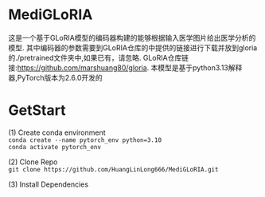 # MediGLoRIA
这是一个基于GLoRIA模型的编码器构建的能够根据输入医学图片给出医学分析的模型.
其中编码器的参数需要到GLoRIA仓库的中提供的链接进行下载并放到gloria的./pretrained文件夹中,如果已有，请忽略.
GLoRIA仓库链接:https://github.com/marshuang80/gloria.
本模型是基于python3.13解释器,PyTorch版本为2.6.0开发的


# GetStart
(1) Create conda environment  
    ```conda create --name pytorch_env python=3.10```  
    ```conda activate pytorch_env```  

(2) Clone Repo  
  ```git clone https://github.com/HuangLinLong666/MediGLoRIA.git```  

(3)  Install Dependencies

